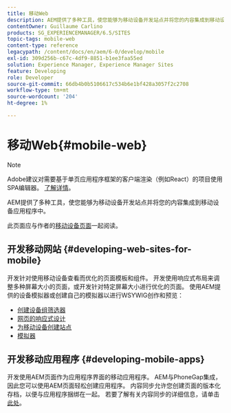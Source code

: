 ```yaml
---
title: 移动Web
description: AEM提供了多种工具，使您能够为移动设备开发站点并将您的内容集成到移动设备应用程序中
contentOwner: Guillaume Carlino
products: SG_EXPERIENCEMANAGER/6.5/SITES
topic-tags: mobile-web
content-type: reference
legacypath: /content/docs/en/aem/6-0/develop/mobile
exl-id: 309d256b-c67c-4df9-8851-b1ee3faa55ed
solution: Experience Manager, Experience Manager Sites
feature: Developing
role: Developer
source-git-commit: 66db4b0b5106617c534b6e1bf428a3057f2c2708
workflow-type: tm+mt
source-wordcount: '204'
ht-degree: 1%

---
```


# 移动Web{#mobile-web}

>[!NOTE]
>
>Adobe建议对需要基于单页应用程序框架的客户端渲染（例如React）的项目使用SPA编辑器。 [了解详情](/help/sites-developing/spa-overview.md)。

AEM提供了多种工具，使您能够为移动设备开发站点并将您的内容集成到移动设备应用程序中。

此页面应与作者的[移动设备页面](/help/sites-authoring/mobile.md)一起阅读。

## 开发移动网站 {#developing-web-sites-for-mobile}

开发针对使用移动设备查看而优化的页面模板和组件。 开发使用响应式布局来调整多种屏幕大小的页面，或开发针对特定屏幕大小进行优化的页面。 使用AEM提供的设备模拟器或创建自己的模拟器以进行WSYWIG创作和预览：

* [创建设备组筛选器](/help/sites-developing/groupfilters.md)
* [网页的响应式设计](/help/sites-developing/responsive.md)
* [为移动设备创建站点](/help/sites-developing/mobile.md)
* [模拟器](/help/sites-developing/emulators.md)

## 开发移动应用程序 {#developing-mobile-apps}

开发使用AEM页面作为应用程序界面的移动应用程序。 AEM与PhoneGap集成，因此您可以使用AEM页面轻松创建应用程序。 内容同步允许您创建页面的版本化存档，以便与应用程序捆绑在一起。 若要了解有关内容同步的详细信息，请单击[此处](/help/mobile/phonegap-contentsync.md)。
